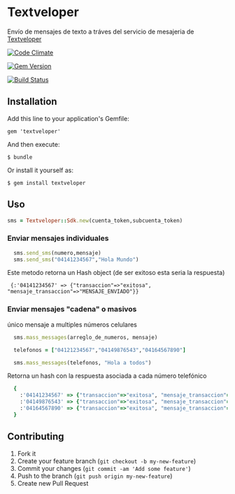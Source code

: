 # Textveloper

Envío de mensajes de texto a tráves del servicio de mesajeria de [Textveloper](http://textveloper.com)

[![Code Climate](https://codeclimate.com/repos/523697cdc7f3a37543001042/badges/d8939168e4bd8e639d39/gpa.png)](https://codeclimate.com/repos/523697cdc7f3a37543001042/feed)

[![Gem Version](https://badge.fury.io/rb/textveloper.png)](http://badge.fury.io/rb/textveloper)

[![Build Status](https://travis-ci.org/GusGA/Textveloper.png?branch=master)](https://travis-ci.org/GusGA/Textveloper)

## Installation

Add this line to your application's Gemfile:

    gem 'textveloper'

And then execute:

    $ bundle

Or install it yourself as:

    $ gem install textveloper

## Uso

```ruby
sms = Textveloper::Sdk.new(cuenta_token,subcuenta_token)
```

### Enviar mensajes individuales

```ruby
  sms.send_sms(numero,mensaje)
  sms.send_sms("04141234567","Hola Mundo")
```

Este metodo retorna un Hash object (de ser exitoso esta seria la respuesta)
 
```
 {:'04141234567' => {"transaccion"=>"exitosa", "mensaje_transaccion"=>"MENSAJE_ENVIADO"}}
```

### Enviar mensajes "cadena" o masivos
  único mensaje a multiples números celulares

```ruby
  sms.mass_messages(arreglo_de_numeros, mensaje)
```

```ruby
  telefonos = ["04121234567","04149876543","04164567890"]

  sms.mass_messages(telefonos, "Hola a todos") 
```

Retorna un hash con la respuesta asociada a cada número telefónico

```ruby
  {
    :'04141234567' => {"transaccion"=>"exitosa", "mensaje_transaccion"=>"MENSAJE_ENVIADO"},
    :'04149876543' => {"transaccion"=>"exitosa", "mensaje_transaccion"=>"MENSAJE_ENVIADO"},
    :'04164567890' => {"transaccion"=>"exitosa", "mensaje_transaccion"=>"MENSAJE_ENVIADO"}
  }
```


## Contributing

1. Fork it
2. Create your feature branch (`git checkout -b my-new-feature`)
3. Commit your changes (`git commit -am 'Add some feature'`)
4. Push to the branch (`git push origin my-new-feature`)
5. Create new Pull Request
